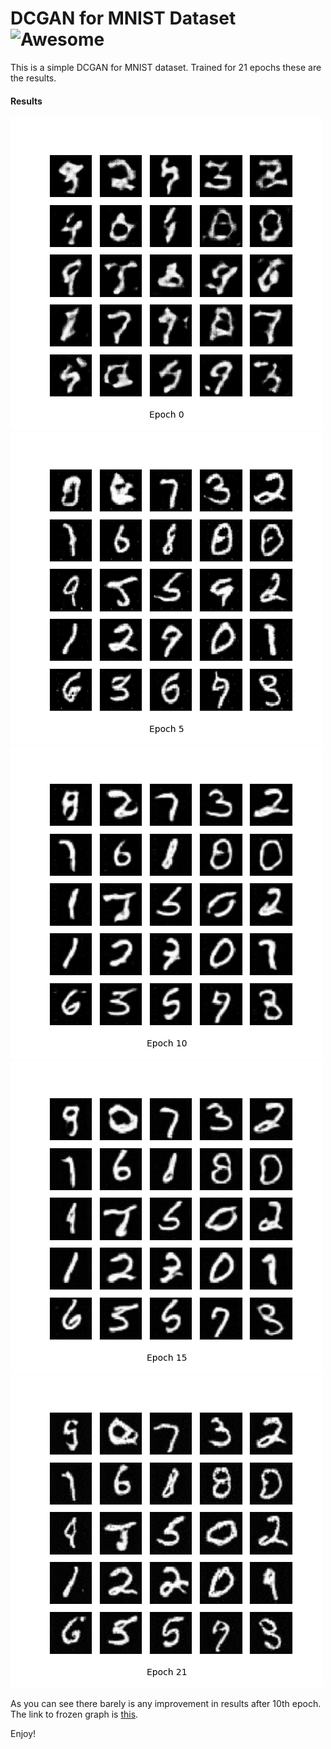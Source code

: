# DCGAN for MNIST Dataset ![Awesome](https://cdn.rawgit.com/sindresorhus/awesome/d7305f38d29fed78fa85652e3a63e154dd8e8829/media/badge.svg)

This is a simple DCGAN for MNIST dataset. Trained for 21 epochs these are the results.

#### Results
![alt text](https://github.com/yashbonde/GAN-Models/blob/master/mnist/gen_image0.png)
![alt text](https://github.com/yashbonde/GAN-Models/blob/master/mnist/gen_image5.png)
![alt text](https://github.com/yashbonde/GAN-Models/blob/master/mnist/gen_image10.png)
![alt text](https://github.com/yashbonde/GAN-Models/blob/master/mnist/gen_image15.png)
![alt text](https://github.com/yashbonde/GAN-Models/blob/master/mnist/gen_image21.png)

As you can see there barely is any improvement in results after 10th epoch. The link to frozen graph is [this](https://drive.google.com/open?id=1nqgJ0TauSNWIqC5sRB0cle4AWCFiujJ8).

Enjoy!
